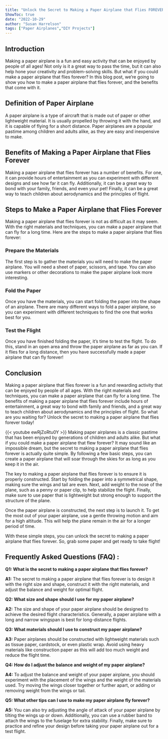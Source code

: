 ```yaml
---
title: "Unlock the Secret to Making a Paper Airplane that Flies FOREVER!"
ShowToc: true 
date: "2022-10-29"
author: "Susan Harrelson" 
tags: ["Paper Airplanes","DIY Projects"]
---
```

## Introduction

Making a paper airplane is a fun and easy activity that can be enjoyed by people of all ages! Not only is it a great way to pass the time, but it can also help hone your creativity and problem-solving skills. But what if you could make a paper airplane that flies forever? In this blog post, we’re going to show you how to make a paper airplane that flies forever, and the benefits that come with it. 

## Definition of Paper Airplane 

A paper airplane is a type of aircraft that is made out of paper or other lightweight material. It is usually propelled by throwing it with the hand, and it is capable of flying for a short distance. Paper airplanes are a popular pastime among children and adults alike, as they are easy and inexpensive to make. 

## Benefits of Making a Paper Airplane that Flies Forever

Making a paper airplane that flies forever has a number of benefits. For one, it can provide hours of entertainment as you can experiment with different designs and see how far it can fly. Additionally, it can be a great way to bond with your family, friends, and even your pet! Finally, it can be a great way to teach children about aerodynamics and the principles of flight.

## Steps to Make a Paper Airplane that Flies Forever

Making a paper airplane that flies forever is not as difficult as it may seem. With the right materials and techniques, you can make a paper airplane that can fly for a long time. Here are the steps to make a paper airplane that flies forever:

### Prepare the Materials

The first step is to gather the materials you will need to make the paper airplane. You will need a sheet of paper, scissors, and tape. You can also use markers or other decorations to make the paper airplane look more interesting.

### Fold the Paper

Once you have the materials, you can start folding the paper into the shape of an airplane. There are many different ways to fold a paper airplane, so you can experiment with different techniques to find the one that works best for you.

### Test the Flight

Once you have finished folding the paper, it’s time to test the flight. To do this, stand in an open area and throw the paper airplane as far as you can. If it flies for a long distance, then you have successfully made a paper airplane that can fly forever!

## Conclusion

Making a paper airplane that flies forever is a fun and rewarding activity that can be enjoyed by people of all ages. With the right materials and techniques, you can make a paper airplane that can fly for a long time. The benefits of making a paper airplane that flies forever include hours of entertainment, a great way to bond with family and friends, and a great way to teach children about aerodynamics and the principles of flight. So what are you waiting for? Unlock the secret to making a paper airplane that flies forever today!

{{< youtube ewRjZoRtu0Y >}} 
Making paper airplanes is a classic pastime that has been enjoyed by generations of children and adults alike. But what if you could make a paper airplane that flew forever? It may sound like an impossible dream, but the secret to making a paper airplane that flies forever is actually quite simple. By following a few basic steps, you can create a paper airplane that will soar through the skies for as long as you keep it in the air. 

The key to making a paper airplane that flies forever is to ensure it is properly constructed. Start by folding the paper into a symmetrical shape, making sure the wings and tail are even. Next, add weight to the nose of the plane, such as a penny or paper clip, to help stabilize the flight. Finally, make sure to use paper that is lightweight but strong enough to support the structure of the plane.

Once the paper airplane is constructed, the next step is to launch it. To get the most out of your paper airplane, use a gentle throwing motion and aim for a high altitude. This will help the plane remain in the air for a longer period of time.

With these simple steps, you can unlock the secret to making a paper airplane that flies forever. So, grab some paper and get ready to take flight!

## Frequently Asked Questions (FAQ) :
**Q1: What is the secret to making a paper airplane that flies forever?**

**A1:** The secret to making a paper airplane that flies forever is to design it with the right size and shape, construct it with the right materials, and adjust the balance and weight for optimal flight. 

**Q2: What size and shape should I use for my paper airplane?**

**A2:** The size and shape of your paper airplane should be designed to achieve the desired flight characteristics. Generally, a paper airplane with a long and narrow wingspan is best for long-distance flights. 

**Q3: What materials should I use to construct my paper airplane?**

**A3:** Paper airplanes should be constructed with lightweight materials such as tissue paper, cardstock, or even plastic wrap. Avoid using heavy materials like construction paper as this will add too much weight and reduce the flight time. 

**Q4: How do I adjust the balance and weight of my paper airplane?**

**A4:** To adjust the balance and weight of your paper airplane, you should experiment with the placement of the wings and the weight of the materials used. Try moving the wings closer together or further apart, or adding or removing weight from the wings or tail. 

**Q5: What other tips can I use to make my paper airplane fly forever?**

**A5:** You can also try adjusting the angle of attack of your paper airplane by tilting the wings up or down. Additionally, you can use a rubber band to attach the wings to the fuselage for extra stability. Finally, make sure to practice and refine your design before taking your paper airplane out for a test flight.





